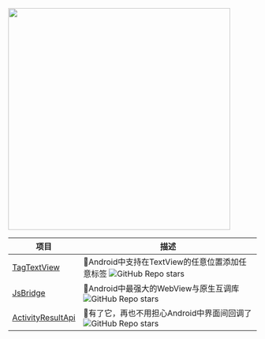 <img src="https://github-readme-stats.vercel.app/api?username=ChinaLike&count_private=true" width="450"/>


| 项目                                                         | 描述                                                         |
| ------------------------------------------------------------ | ------------------------------------------------------------ |
| [TagTextView](https://github.com/ChinaLike/TagTextView) | 🍌Android中支持在TextView的任意位置添加任意标签 ![GitHub Repo stars](https://img.shields.io/github/stars/ChinaLike/TagTextView?style=social) |
| [JsBridge](https://github.com/ChinaLike/JsBridge) | 🍎Android中最强大的WebView与原生互调库 ![GitHub Repo stars](https://img.shields.io/github/stars/ChinaLike/JsBridge?style=social) |
| [ActivityResultApi](https://github.com/ChinaLike/ActivityResultApi) | 🍊有了它，再也不用担心Android中界面间回调了 ![GitHub Repo stars](https://img.shields.io/github/stars/ChinaLike/ActivityResultApi?style=social) |


  
